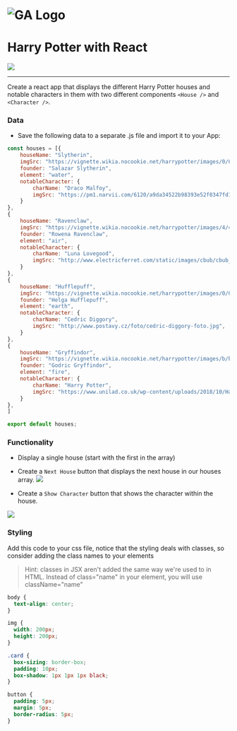 # ![GA Logo](https://camo.githubusercontent.com/1a91b05b8f4d44b5bbfb83abac2b0996d8e26c92/687474703a2f2f692e696d6775722e636f6d2f6b6538555354712e706e67)

# Harry Potter with React

![](https://66.media.tumblr.com/b4baf9f8be68ccac9419ea6a3c306e0a/tumblr_otxe5f5kB01saw731o1_500.gif)

---

Create a react app that displays the different Harry Potter houses and notable characters in them with two different components `<House />` and `<Character />`.

### Data
- Save the following data to a separate .js file and import it to your App:

```js
const houses = [{
    houseName: "Slytherin",
    imgSrc: "https://vignette.wikia.nocookie.net/harrypotter/images/0/00/Slytherin_ClearBG.png/revision/latest/scale-to-width-down/350?cb=20161020182557",
    founder: "Salazar Slytherin",
    element: "water",
    notableCharacter: {
        charName: "Draco Malfoy",
        imgSrc: "https://pm1.narvii.com/6120/a9da34522b98393e52f0347fd14e6e98e296ff4f_hq.jpg",
    }
},
{
    houseName: "Ravenclaw",
    imgSrc: "https://vignette.wikia.nocookie.net/harrypotter/images/4/4e/RavenclawCrest.png/revision/latest/scale-to-width-down/350?cb=20161020182442",
    founder: "Rowena Ravenclaw",
    element: "air",
    notableCharacter: {
        charName: "Luna Lovegood",
        imgSrc: "http://www.electricferret.com/static/images/cbub/cbub_contender_image/6/5236/5236.jpg",
    }
},
{
    houseName: "Hufflepuff",
    imgSrc: "https://vignette.wikia.nocookie.net/harrypotter/images/0/06/Hufflepuff_ClearBG.png/revision/latest/scale-to-width-down/350?cb=20161020182518",
    founder: "Helga Hufflepuff",
    element: "earth",
    notableCharacter: {
        charName: "Cedric Diggory",
        imgSrc: "http://www.postavy.cz/foto/cedric-diggory-foto.jpg",
    }
},
{
    houseName: "Gryffindor",
    imgSrc: "https://vignette.wikia.nocookie.net/harrypotter/images/b/b1/Gryffindor_ClearBG.png/revision/latest/scale-to-width-down/350?cb=20190222162949",
    founder: "Godric Gryffindor",
    element: "fire",
    notableCharacter: {
        charName: "Harry Potter",
        imgSrc: "https://www.unilad.co.uk/wp-content/uploads/2018/10/Harry-Potter-wand.jpg",
    }
},
]

export default houses;
```

### Functionality

- Display a single house (start with the first in the array)
- Create a `Next House` button that displays the next house in our houses array.
![](https://imgur.com/QVnpdiY.gif)

- Create a `Show Character` button that shows the character within the house.

![](https://imgur.com/S4PMQbq.gif)

### Styling
Add this code to your css file, notice that the styling deals with classes, so consider adding the class names to your elements

>Hint: classes in JSX aren't added the same way we're used to in HTML. Instead of class="name" in your element, you will use className="name"
```css
body {
  text-align: center;
}

img {
  width: 200px;
  height: 200px;
}

.card {
  box-sizing: border-box;
  padding: 10px;
  box-shadow: 1px 1px 1px black;
}

button {
  padding: 5px;
  margin: 5px;
  border-radius: 5px;
}
```